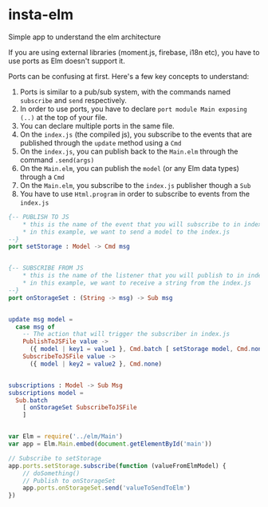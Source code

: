 # insta-elm
Simple app to understand the elm architecture

If you are using external libraries (moment.js, firebase, i18n etc), you have
to use ports as Elm doesn't support it.

Ports can be confusing at first. Here's a few key concepts to understand:

1. Ports is similar to a pub/sub system, with the commands named `subscribe` and `send` respectively.
2. In order to use ports, you have to declare `port module Main exposing (..)` at the top of your file.
3. You can declare multiple ports in the same file.
4. On the `index.js` (the compiled js), you subscribe to the events that are published through the `update` method using a `Cmd`
5. On the `index.js`, you can publish back to the `Main.elm` through the command `.send(args)`
6. On the `Main.elm`, you can publish the `model` (or any Elm data types) through a `Cmd`
7. On the `Main.elm`, you subscribe to the `index.js` publisher though a `Sub`
8. You have to use `Html.program` in order to subscribe to events from the `index.js`

```elm
{-- PUBLISH TO JS
    * this is the name of the event that you will subscribe to in index.js
    * in this example, we want to send a model to the index.js
--} 
port setStorage : Model -> Cmd msg


{-- SUBSCRIBE FROM JS
    * this is the name of the listener that you will publish to in index.js
    * in this example, we want to receive a string from the index.js
--}
port onStorageSet : (String -> msg) -> Sub msg


update msg model =
  case msg of
    -- The action that will trigger the subscriber in index.js
    PublishToJSFile value -> 
      ({ model | key1 = value1 }, Cmd.batch [ setStorage model, Cmd.none ] )
    SubscribeToJSFile value ->
      ({ model | key2 = value2 }, Cmd.none)


subscriptions : Model -> Sub Msg
subscriptions model =
  Sub.batch
    [ onStorageSet SubscribeToJSFile
    ]
```

```js

var Elm = require('../elm/Main')
var app = Elm.Main.embed(document.getElementById('main'))

// Subscribe to setStorage
app.ports.setStorage.subscribe(function (valueFromElmModel) {
    // doSomething()
    // Publish to onStorageSet 
    app.ports.onStorageSet.send('valueToSendToElm')
})
```